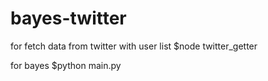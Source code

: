 # bayes-twitter

for fetch data from twitter with user list
$node twitter_getter

for bayes
$python main.py
